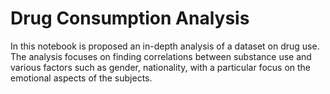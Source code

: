 # Drug Consumption Analysis 
In this notebook is proposed an in-depth analysis of a dataset on drug use. The analysis focuses on finding correlations between substance use and various factors such as gender, nationality, with a particular focus on the emotional aspects of the subjects.
